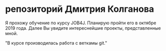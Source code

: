 # репозиторий Дмитрия Колганова
Я прохожу обучение по курсу JOB4J. Планирую пройти его в октябре 2019 года. 
Далее Вы увидите интереснейшие проекты, представленные мной. 

"В курсе производилась работа с веткамы git."